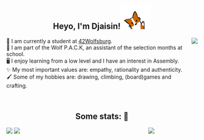 <h2 align="center">Heyo, I'm Djaisin!<img src='https://github.com/Raspurrin/Raspurrin/blob/main/wave.gif' width='80"'></h2>  
<img align='right' src="https://badge42.herokuapp.com/api/stats/mialbert?cursus=42cursus" height="130"/>

  
🏫 I am currently a student at <a href="https://42wolfsburg.de/">42Wolfsburg</a>.  
🐺 I am part of the Wolf P.A.C.K, an assistant of the selection months at school.  
🖥️ I enjoy learning from a low level and I have an interest in Assembly.  
✨ My most important values are: empathy, rationality and authenticity.  
🖌️ Some of my hobbies are: drawing, climbing, (board)games and crafting.  
  
<br>
<h2 align="center">Some stats: 📝</h2>  

<img align='right' src='https://user-images.githubusercontent.com/5713670/87202985-820dcb80-c2b6-11ea-9f56-7ec461c497c3.gif' width='130"'>
<p float="left">
  <img src="https://github-readme-stats.vercel.app/api?username=Raspurrin&theme=aura&show_icons=true" height="150"/>
  <img src="https://github-readme-stats.vercel.app/api/top-langs/?username=Raspurrin&theme=aura" height="150"/> 
</p>


